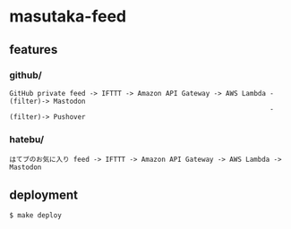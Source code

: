 # masutaka-feed

## features

### github/

```
GitHub private feed -> IFTTT -> Amazon API Gateway -> AWS Lambda -(filter)-> Mastodon
                                                                 -(filter)-> Pushover
```

### hatebu/

```
はてブのお気に入り feed -> IFTTT -> Amazon API Gateway -> AWS Lambda -> Mastodon
```

## deployment

```
$ make deploy
```
